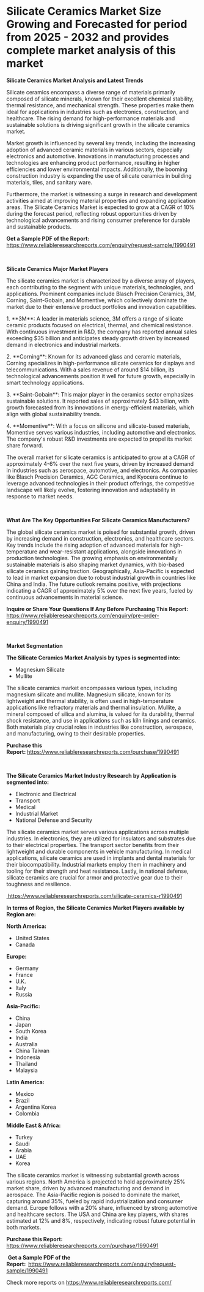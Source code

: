 <p><h1>Silicate Ceramics Market Size Growing and Forecasted for period from 2025 - 2032 and provides complete market analysis of this market</h1></p><p><strong>Silicate Ceramics Market Analysis and Latest Trends</strong></p>
<p><p>Silicate ceramics encompass a diverse range of materials primarily composed of silicate minerals, known for their excellent chemical stability, thermal resistance, and mechanical strength. These properties make them ideal for applications in industries such as electronics, construction, and healthcare. The rising demand for high-performance materials and sustainable solutions is driving significant growth in the silicate ceramics market.</p><p>Market growth is influenced by several key trends, including the increasing adoption of advanced ceramic materials in various sectors, especially electronics and automotive. Innovations in manufacturing processes and technologies are enhancing product performance, resulting in higher efficiencies and lower environmental impacts. Additionally, the booming construction industry is expanding the use of silicate ceramics in building materials, tiles, and sanitary ware.</p><p>Furthermore, the market is witnessing a surge in research and development activities aimed at improving material properties and expanding application areas. The Silicate Ceramics Market is expected to grow at a CAGR of 10% during the forecast period, reflecting robust opportunities driven by technological advancements and rising consumer preference for durable and sustainable products.</p></p>
<p><strong>Get a Sample PDF of the Report:&nbsp;</strong> <a href="https://www.reliableresearchreports.com/enquiry/request-sample/1990491?utm_campaign=3012&utm_medium=2&utm_source=Github&utm_content=ia&utm_term=01042025&utm_id=silicate-ceramics">https://www.reliableresearchreports.com/enquiry/request-sample/1990491</a></p>
<p>&nbsp;</p>
<p><strong>Silicate Ceramics Major Market Players</strong></p>
<p><p>The silicate ceramics market is characterized by a diverse array of players, each contributing to the segment with unique materials, technologies, and applications. Prominent companies include Blasch Precision Ceramics, 3M, Corning, Saint-Gobain, and Momentive, which collectively dominate the market due to their extensive product portfolios and innovation capabilities.</p><p>1. **3M**: A leader in materials science, 3M offers a range of silicate ceramic products focused on electrical, thermal, and chemical resistance. With continuous investment in R&D, the company has reported annual sales exceeding $35 billion and anticipates steady growth driven by increased demand in electronics and industrial markets.</p><p>2. **Corning**: Known for its advanced glass and ceramic materials, Corning specializes in high-performance silicate ceramics for displays and telecommunications. With a sales revenue of around $14 billion, its technological advancements position it well for future growth, especially in smart technology applications.</p><p>3. **Saint-Gobain**: This major player in the ceramics sector emphasizes sustainable solutions. It reported sales of approximately $43 billion, with growth forecasted from its innovations in energy-efficient materials, which align with global sustainability trends.</p><p>4. **Momentive**: With a focus on silicone and silicate-based materials, Momentive serves various industries, including automotive and electronics. The company's robust R&D investments are expected to propel its market share forward.</p><p>The overall market for silicate ceramics is anticipated to grow at a CAGR of approximately 4-6% over the next five years, driven by increased demand in industries such as aerospace, automotive, and electronics. As companies like Blasch Precision Ceramics, AGC Ceramics, and Kyocera continue to leverage advanced technologies in their product offerings, the competitive landscape will likely evolve, fostering innovation and adaptability in response to market needs.</p></p>
<p>&nbsp;</p>
<p><strong>What Are The Key Opportunities For Silicate Ceramics Manufacturers?</strong></p>
<p><p>The global silicate ceramics market is poised for substantial growth, driven by increasing demand in construction, electronics, and healthcare sectors. Key trends include the rising adoption of advanced materials for high-temperature and wear-resistant applications, alongside innovations in production technologies. The growing emphasis on environmentally sustainable materials is also shaping market dynamics, with bio-based silicate ceramics gaining traction. Geographically, Asia-Pacific is expected to lead in market expansion due to robust industrial growth in countries like China and India. The future outlook remains positive, with projections indicating a CAGR of approximately 5% over the next five years, fueled by continuous advancements in material science.</p></p>
<p><strong>Inquire or Share Your Questions If Any Before Purchasing This Report:</strong> <a href="https://www.reliableresearchreports.com/enquiry/pre-order-enquiry/1990491?utm_campaign=3012&utm_medium=2&utm_source=Github&utm_content=ia&utm_term=01042025&utm_id=silicate-ceramics">https://www.reliableresearchreports.com/enquiry/pre-order-enquiry/1990491</a></p>
<p>&nbsp;</p>
<p><strong>Market Segmentation</strong></p>
<p><strong>The Silicate Ceramics Market Analysis by types is segmented into:</strong></p>
<p><ul><li>Magnesium Silicate</li><li>Mullite</li></ul></p>
<p><p>The silicate ceramics market encompasses various types, including magnesium silicate and mullite. Magnesium silicate, known for its lightweight and thermal stability, is often used in high-temperature applications like refractory materials and thermal insulation. Mullite, a mineral composed of silica and alumina, is valued for its durability, thermal shock resistance, and use in applications such as kiln linings and ceramics. Both materials play crucial roles in industries like construction, aerospace, and manufacturing, owing to their desirable properties.</p></p>
<p><strong>Purchase this Report:&nbsp;</strong><a href="https://www.reliableresearchreports.com/purchase/1990491?utm_campaign=3012&utm_medium=2&utm_source=Github&utm_content=ia&utm_term=01042025&utm_id=silicate-ceramics">https://www.reliableresearchreports.com/purchase/1990491</a></p>
<p>&nbsp;</p>
<p><strong>The Silicate Ceramics Market Industry Research by Application is segmented into:</strong></p>
<p><ul><li>Electronic and Electrical</li><li>Transport</li><li>Medical</li><li>Industrial Market</li><li>National Defense and Security</li></ul></p>
<p><p>The silicate ceramics market serves various applications across multiple industries. In electronics, they are utilized for insulators and substrates due to their electrical properties. The transport sector benefits from their lightweight and durable components in vehicle manufacturing. In medical applications, silicate ceramics are used in implants and dental materials for their biocompatibility. Industrial markets employ them in machinery and tooling for their strength and heat resistance. Lastly, in national defense, silicate ceramics are crucial for armor and protective gear due to their toughness and resilience.</p></p>
<p><a href="https://www.reliableresearchreports.com/silicate-ceramics-r1990491?utm_campaign=3012&utm_medium=2&utm_source=Github&utm_content=ia&utm_term=01042025&utm_id=silicate-ceramics">&nbsp;https://www.reliableresearchreports.com/silicate-ceramics-r1990491</a></p>
<p><strong>In terms of Region, the Silicate Ceramics Market Players available by Region are:</strong></p>
<p>
    <p> <strong> North America: </strong>
        <ul>
            <li>United States</li>
            <li>Canada</li>
        </ul>
        </p> 
    <p> <strong> Europe: </strong>
        <ul>
            <li>Germany</li>
            <li>France</li>
            <li>U.K.</li>
            <li>Italy</li>
            <li>Russia</li>
        </ul>
        </p> 
    <p> <strong> Asia-Pacific: </strong>
        <ul>
            <li>China</li>
            <li>Japan</li>
            <li>South Korea</li>
            <li>India</li>
            <li>Australia</li>
            <li>China Taiwan</li>
            <li>Indonesia</li>
            <li>Thailand</li>
            <li>Malaysia</li>
        </ul>
        </p> 
    <p> <strong> Latin America: </strong>
        <ul>
            <li>Mexico</li>
            <li>Brazil</li>
            <li>Argentina Korea</li>
            <li>Colombia</li>
        </ul>
        </p> 
    <p> <strong> Middle East & Africa: </strong>
        <ul>
            <li>Turkey</li>
            <li>Saudi</li>
            <li>Arabia</li>
            <li>UAE</li>
            <li>Korea</li>
        </ul>
    </p>
    </p>
<p><p>The silicate ceramics market is witnessing substantial growth across various regions. North America is projected to hold approximately 25% market share, driven by advanced manufacturing and demand in aerospace. The Asia-Pacific region is poised to dominate the market, capturing around 35%, fueled by rapid industrialization and consumer demand. Europe follows with a 20% share, influenced by strong automotive and healthcare sectors. The USA and China are key players, with shares estimated at 12% and 8%, respectively, indicating robust future potential in both markets.</p></p>
<p><strong>Purchase this Report: </strong><a href="https://www.reliableresearchreports.com/purchase/1990491?utm_campaign=3012&utm_medium=2&utm_source=Github&utm_content=ia&utm_term=01042025&utm_id=silicate-ceramics">https://www.reliableresearchreports.com/purchase/1990491</a></p>
<p>&nbsp;<strong>Get a Sample PDF of the Report:&nbsp;&nbsp;</strong><a href="https://www.reliableresearchreports.com/enquiry/request-sample/1990491?utm_campaign=3012&utm_medium=2&utm_source=Github&utm_content=ia&utm_term=01042025&utm_id=silicate-ceramics">https://www.reliableresearchreports.com/enquiry/request-sample/1990491</a></p>
<p><strong></strong></p>
<p>Check more reports on <a href="https://www.reliableresearchreports.com/?utm_campaign=3012&utm_medium=2&utm_source=Github&utm_content=ia&utm_term=01042025&utm_id=silicate-ceramics">https://www.reliableresearchreports.com/</a></p>